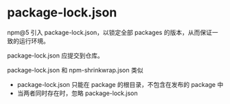 # package-lock.json

npm@5 引入 package-lock.json，以锁定全部 packages 的版本，从而保证一致的运行环境。

package-lock.json 应提交到仓库。

package-lock.json 和 npm-shrinkwrap.json 类似

- package-lock.json 只能在 package 的根目录，不包含在发布的 package 中
- 当两者同时存在时，忽略 package-lock.json
